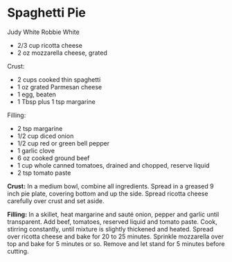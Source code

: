 # Spaghetti Pie

Judy White
Robbie White

- 2/3 cup ricotta cheese
- 2 oz mozzarella cheese, grated

Crust:

- 2 cups cooked thin spaghetti
- 1 oz grated Parmesan cheese
- 1 egg, beaten
- 1 Tbsp plus 1 tsp margarine

Filling:

- 2 tsp margarine
- 1/2 cup diced onion
- 1/2 cup red or green bell pepper
- 1 garlic clove
- 6 oz cooked ground beef
- 1 cup whole canned tomatoes, drained and chopped, reserve liquid
- 2 tsp tomato paste

**Crust:** In a medium bowl, combine all ingredients. Spread in a greased 9 inch pie plate, covering bottom and up the side. Spread ricotta cheese carefully over crust and set aside.

**Filling:** In a skillet, heat margarine and sauté onion, pepper and garlic until transparent. Add beef, tomatoes, reserved liquid and tomato paste.  Cook, stirring constantly, until mixture is slightly thickened and heated.  Spread over ricotta cheese and bake for 20 to 25 minutes. Sprinkle mozzarella over top and bake for 5 minutes or so. Remove and let stand for 5 minutes before cutting.